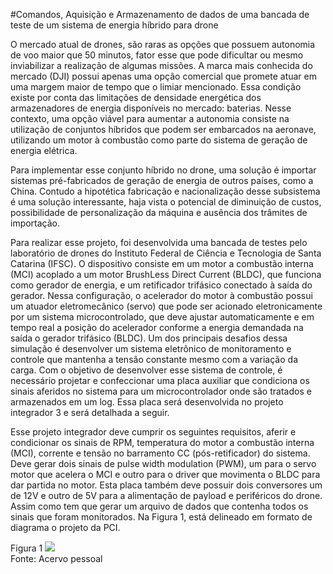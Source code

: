 #Comandos, Aquisição e Armazenamento de dados de uma bancada de teste de um sistema de energia híbrido para drone

<p class="text-info recuo">
O mercado atual de drones, são raras as opções que possuem autonomia de voo maior que 50 minutos, fator esse que pode dificultar ou mesmo inviabilizar a realização de algumas missões. A marca mais conhecida do mercado (DJI) possui apenas uma opção comercial que promete atuar em uma margem maior de tempo que o limiar mencionado. Essa condição existe por conta das limitações de densidade energética dos armazenadores de energia disponíveis no mercado: baterias. Nesse contexto, uma opção viável para aumentar a autonomia consiste na utilização de conjuntos híbridos que podem ser embarcados na aeronave, utilizando um motor à combustão como parte do sistema de geração de energia elétrica.
</p>
<p class="text-info recuo">
Para implementar esse conjunto híbrido no drone, uma solução é importar sistemas pré-fabricados de geração de energia de outros países, como a China. Contudo a hipotética fabricação e nacionalização desse subsistema é uma solução interessante, haja vista o potencial de diminuição de custos, possibilidade de personalização da máquina e ausência dos trâmites de importação.
</p>

<p class="text-info recuo">
Para realizar esse projeto, foi desenvolvida uma bancada de testes pelo laboratório de drones do Instituto Federal de Ciência e Tecnologia de Santa Catarina (IFSC). O dispositivo consiste em um motor a combustão interna (MCI) acoplado a um motor BrushLess Direct Current (BLDC), que funciona como gerador de energia, e um retificador trifásico conectado à saída do gerador. Nessa configuração, o acelerador do motor à combustão possui um atuador eletromecânico (servo) que pode ser acionado eletronicamente por um sistema microcontrolado, que deve ajustar automaticamente e em tempo real a posição do acelerador conforme a energia demandada na saída o gerador trifásico (BLDC). Um dos principais desafios dessa simulação é desenvolver um sistema eletrônico de monitoramento e controle que mantenha a tensão constante mesmo com a variação da carga. Com o objetivo de desenvolver esse sistema de controle, é necessário projetar e confeccionar uma placa auxiliar que condiciona os sinais aferidos no sistema para um microcontrolador onde são tratados e armazenados em um log. Essa placa será desenvolvida no projeto integrador 3 e será detalhada a seguir.
</p>

<p class="text-info recuo">
Esse projeto integrador deve cumprir os seguintes requisitos, aferir e condicionar os sinais de RPM, temperatura do motor a combustão interna (MCI), corrente e tensão no barramento CC (pós-retificador) do sistema. Deve gerar dois sinais de pulse width modulation (PWM), um para o servo motor que acelera o MCI e outro para o driver que movimenta o BLDC para dar partida no motor. Esta placa também deve possuir dois conversores um de 12V e outro de 5V para a alimentação de payload e periféricos do drone. Assim como tem que gerar um arquivo de dados que contenha todos os sinais que foram monitorados. Na Figura 1, está delineado em formato de diagrama o projeto da PCI.
</p>
Figura 1
<img src=“img/diagrama_hardware.jpg”>
<figcaption>Fonte: Acervo pessoal</figcaption>

